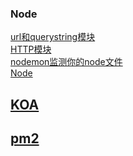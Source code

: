 ### Node
[url和querystring模块](service/node/url和querystring模块.md)  
[HTTP模块](service/node/HTTP模块.md)  
[nodemon监测你的node文件](service/node/nodemon监测你的node文件.md)  
[Node](service/node/node.md)  

## [KOA](service/node/koa.md)

## [pm2](service/node/pm2.md)



